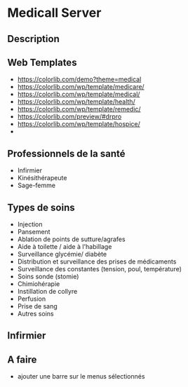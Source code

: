 # Medicall Server

## Description

## Web Templates

* https://colorlib.com/demo?theme=medical
* https://colorlib.com/wp/template/medicare/
* https://colorlib.com/wp/template/medical/
* https://colorlib.com/wp/template/health/
* https://colorlib.com/wp/template/remedic/
* https://colorlib.com/preview/#drpro
* https://colorlib.com/wp/template/hospice/
*

## Professionnels de la santé  

* Infirmier
* Kinésithérapeute
* Sage-femme

## Types de soins

* Injection
* Pansement
* Ablation de points de sutture/agrafes
* Aide à toilette / aide à l'habillage
* Surveillance glycémie/ diabète
* Distribution et surveillance des prises de médicaments
* Surveillance des constantes (tension, poul, température)
* Soins sonde (stomie)
* Chimiohérapie
* Instillation de collyre
* Perfusion
* Prise de sang
* Autres soins

## Infirmier

##  A faire

* ajouter une barre sur le menus sélectionnés
